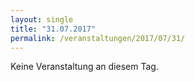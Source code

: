 ```yaml
---
layout: single
title: "31.07.2017"
permalink: /veranstaltungen/2017/07/31/
---
```


Keine Veranstaltung an diesem Tag.
